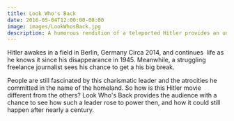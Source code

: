 ```yaml
---
title: Look Who's Back
date: 2016-05-04T12:00:00-08:00
image: images/LookWhosBack.jpg
description: A humorous rendition of a teleported Hitler provides an unusual perspective to reflect on the modern political landscape of Germany.
---
```

Hitler awakes in a field in Berlin, Germany Circa 2014, and continues  life as he knows it since his disappearance in 1945. Meanwhile, a struggling freelance journalist sees his chance to get a his big break.

People are still fascinated by this charismatic leader and the atrocities he committed in the name of the homeland. So how is this Hitler movie different from the others? Look Who's Back provides the audience with a chance to see how such a leader rose to power then, and how it could still happen after nearly a century.